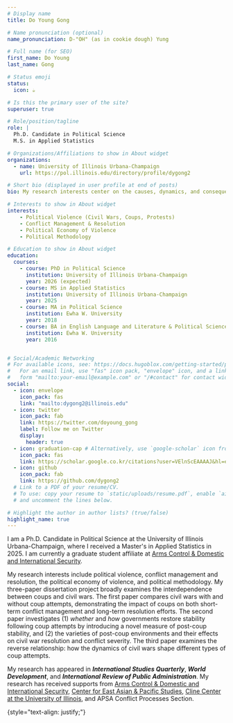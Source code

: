 ```yaml
---
# Display name
title: Do Young Gong

# Name pronunciation (optional)
name_pronunciation: D-"OH" (as in cookie dough) Yung

# Full name (for SEO)
first_name: Do Young
last_name: Gong

# Status emoji
status:
  icon: ☕️

# Is this the primary user of the site?
superuser: true

# Role/position/tagline
role: |
  Ph.D. Candidate in Political Science
  M.S. in Applied Statistics

# Organizations/Affiliations to show in About widget
organizations:
  - name: University of Illinois Urbana-Champaign
    url: https://pol.illinois.edu/directory/profile/dygong2

# Short bio (displayed in user profile at end of posts)
bio: My research interests center on the causes, dynamics, and consequences of political violence.

# Interests to show in About widget
interests:
    - Political Violence (Civil Wars, Coups, Protests)
    - Conflict Management & Resolution
    - Political Economy of Violence
    - Political Methodology

# Education to show in About widget
education:
  courses:
    - course: PhD in Political Science
      institution: University of Illinois Urbana-Champaign
      year: 2026 (expected)
    - course: MS in Applied Statistics
      institution: University of Illinois Urbana-Champaign
      year: 2025
    - course: MA in Political Science
      institution: Ewha W. University 
      year: 2018
    - course: BA in English Language and Literature & Political Science
      institution: Ewha W. University
      year: 2016


# Social/Academic Networking
# For available icons, see: https://docs.hugoblox.com/getting-started/page-builder/#icons
#   For an email link, use "fas" icon pack, "envelope" icon, and a link in the
#   form "mailto:your-email@example.com" or "/#contact" for contact widget.
social:
  - icon: envelope
    icon_pack: fas
    link: "mailto:dygong2@illinois.edu"
  - icon: twitter
    icon_pack: fab
    link: https://twitter.com/doyoung_gong
    label: Follow me on Twitter
    display:
      header: true
  - icon: graduation-cap # Alternatively, use `google-scholar` icon from `ai` icon pack
    icon_pack: fas
    link: https://scholar.google.co.kr/citations?user=VElnScEAAAAJ&hl=en
  - icon: github
    icon_pack: fab
    link: https://github.com/dygong2
  # Link to a PDF of your resume/CV.
  # To use: copy your resume to `static/uploads/resume.pdf`, enable `ai` icons in `params.yaml`,
  # and uncomment the lines below.

# Highlight the author in author lists? (true/false)
highlight_name: true
---
```

I am a Ph.D. Candidate in Political Science at the University of Illinois Urbana-Champaign, where I received a Master's in Applied Statistics in 2025. I am currently a graduate student affiliate at [Arms Control & Domestic and International Security](https://acdis.illinois.edu/currently-offered-courses/graduate-student-affiliates).

My research interests include political violence, conflict management and resolution, the political economy of violence, and political methodology. My three-paper dissertation project broadly examines the interdependence between coups and civil wars. The first paper compares civil wars with and without coup attempts, demonstrating the impact of coups on both short-term conflict management and long-term resolution efforts. The second paper investigates (1) _whether_ and _how_ governments restore stability following coup attempts by introducing a novel measure of post-coup stability, and (2) the varieties of post-coup environments and their effects on civil war resolution and conflict severity. The third paper examines the reverse relationship: how the dynamics of civil wars shape different types of coup attempts.

My research has appeared in **_International Studies Quarterly_**, **_World Development_**, and **_International Review of Public Administration_**. My research has received supports from [Arms Control & Domestic and International Security](https://acdis.illinois.edu), [Center for East Asian & Pacific Studies](https://ceaps.illinois.edu), [Cline Center at the University of Illinois](https://blogs.illinois.edu/view/8353/1521624143), and APSA Conflict Processes Section.


{style="text-align: justify;"}
